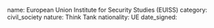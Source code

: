 name: European Union Institute for Security Studies (EUISS)
category: civil_society
nature:  Think Tank
nationality: UE
date_signed:
    